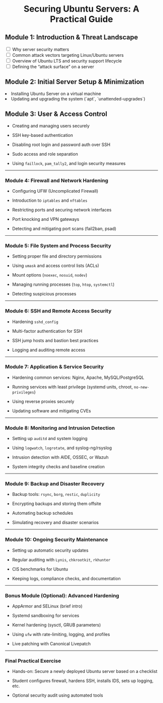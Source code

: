 <link href="css/bootstrap.css" rel="stylesheet"/>
<link href="css/custom.css" rel="stylesheet"/>
<h1 align="center">Securing Ubuntu Servers: A Practical Guide</h1>

<h2>Module 1: Introduction & Threat Landscape</h2>

<div class="form-check">
  <input class="form-check-input rounded-checkbox" type="checkbox" value="" id="m1_1">
  <label class="form-check-label" for="m1_1">
     Why server security matters
  </label>
</div>
<div class="form-check">
  <input class="form-check-input" type="checkbox" value="" id="m1_2">
  <label class="form-check-label" for="m1_1">
    Common attack vectors targeting Linux/Ubuntu servers
  </label>
</div>
<div class="form-check">
  <input class="form-check-input" type="checkbox" value="" id="m1_3">
  <label class="form-check-label" for="m1_1">
    Overview of Ubuntu LTS and security support lifecycle
  </label>
</div>
<div class="form-check">
  <input class="form-check-input" type="checkbox" value="" id="m1_4">
  <label class="form-check-label" for="m1_1">
    Defining the “attack surface” on a server
  </label>
</div>

<h2>Module 2: Initial Server Setup & Minimization</h2>

<li>Installing Ubuntu Server on a virtual machine</li>
<li>Updating and upgrading the system (`apt`, `unattended-upgrades`)</li>

<h2>Module 3: User & Access Control</h2>

- Creating and managing users securely

- SSH key-based authentication

- Disabling root login and password auth over SSH

- Sudo access and role separation

- Using `faillock`, `pam_tally2`, and login security measures

---

### **Module 4: Firewall and Network Hardening**

- Configuring UFW (Uncomplicated Firewall)

- Introduction to `iptables` and `nftables`

- Restricting ports and securing network interfaces

- Port knocking and VPN gateways

- Detecting and mitigating port scans (fail2ban, psad)

---

### **Module 5: File System and Process Security**

- Setting proper file and directory permissions

- Using `umask` and access control lists (ACLs)

- Mount options (`noexec`, `nosuid`, `nodev`)

- Managing running processes (`top`, `htop`, `systemctl`)

- Detecting suspicious processes

---

### **Module 6: SSH and Remote Access Security**

- Hardening `sshd_config`

- Multi-factor authentication for SSH

- SSH jump hosts and bastion best practices

- Logging and auditing remote access

---

### **Module 7: Application & Service Security**

- Hardening common services: Nginx, Apache, MySQL/PostgreSQL

- Running services with least privilege (systemd units, chroot, `no-new-privileges`)

- Using reverse proxies securely

- Updating software and mitigating CVEs

---

### **Module 8: Monitoring and Intrusion Detection**

- Setting up `auditd` and system logging

- Using `logwatch`, `logrotate`, and syslog-ng/rsyslog

- Intrusion detection with AIDE, OSSEC, or Wazuh

- System integrity checks and baseline creation

---

### **Module 9: Backup and Disaster Recovery**

- Backup tools: `rsync`, `borg`, `restic`, `duplicity`

- Encrypting backups and storing them offsite

- Automating backup schedules

- Simulating recovery and disaster scenarios

---

### **Module 10: Ongoing Security Maintenance**

- Setting up automatic security updates

- Regular auditing with `Lynis`, `chkrootkit`, `rkhunter`

- CIS benchmarks for Ubuntu

- Keeping logs, compliance checks, and documentation

---

### **Bonus Module (Optional): Advanced Hardening**

- AppArmor and SELinux (brief intro)

- Systemd sandboxing for services

- Kernel hardening (sysctl, GRUB parameters)

- Using `ufw` with rate-limiting, logging, and profiles

- Live patching with Canonical Livepatch

---

### **Final Practical Exercise**

- Hands-on: Secure a newly deployed Ubuntu server based on a checklist

- Student configures firewall, hardens SSH, installs IDS, sets up logging, etc.

- Optional security audit using automated tools
